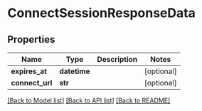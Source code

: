 # ConnectSessionResponseData

## Properties
Name | Type | Description | Notes
------------ | ------------- | ------------- | -------------
**expires_at** | **datetime** |  | [optional] 
**connect_url** | **str** |  | [optional] 

[[Back to Model list]](../README.md#documentation-for-models) [[Back to API list]](../README.md#documentation-for-api-endpoints) [[Back to README]](../README.md)

